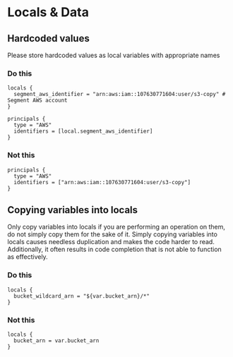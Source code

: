 # Locals & Data

## Hardcoded values

Please store hardcoded values as local variables with appropriate names

### Do this

```hcl
locals {
  segment_aws_identifier = "arn:aws:iam::107630771604:user/s3-copy" # Segment AWS account
}

principals {
  type = "AWS"
  identifiers = [local.segment_aws_identifier]
}
```

### Not this

```hcl
principals {
  type = "AWS"
  identifiers = ["arn:aws:iam::107630771604:user/s3-copy"]
}
```

## Copying variables into locals

Only copy variables into locals if you are performing an operation on them, do not simply copy them for the sake of it. Simply copying variables into locals causes needless duplication and makes the code harder to read. Additionally, it often results in code completion that is not able to function as effectively.

### Do this

```hcl
locals {
  bucket_wildcard_arn = "${var.bucket_arn}/*"
}
```

### Not this

```hcl
locals {
  bucket_arn = var.bucket_arn
}
```

